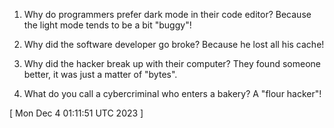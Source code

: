  
1. Why do programmers prefer dark mode in their code editor? 
   Because the light mode tends to be a bit "buggy"!

2. Why did the software developer go broke?
   Because he lost all his cache!

3. Why did the hacker break up with their computer?
   They found someone better, it was just a matter of "bytes".

4. What do you call a cybercriminal who enters a bakery?
   A "flour hacker"!
 
[ 
Mon Dec  4 01:11:51 UTC 2023
 ]
